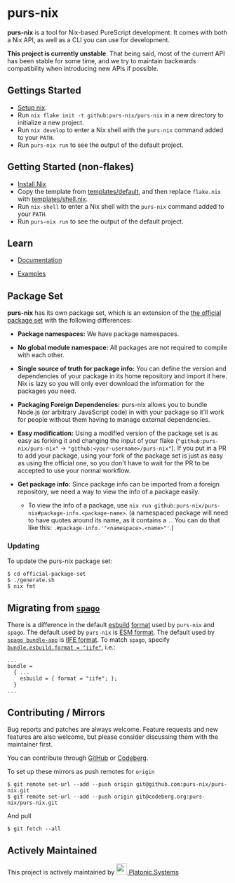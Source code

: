 # purs-nix

**purs-nix** is a tool for Nix-based PureScript development. It comes with both a Nix API, as well as a CLI you can use for development.

**This project is currently unstable**. That being said, most of the current API has been stable for some time, and we try to maintain backwards compatibility when introducing new APIs if possible.

## Gettings Started

- [Setup nix](docs/nix.md).
- Run `nix flake init -t github:purs-nix/purs-nix` in a new directory to initialize a new project.
- Run `nix develop` to enter a Nix shell with the `purs-nix` command added to your `PATH`.
- Run `purs-nix run` to see the output of the default project.

## Getting Started (non-flakes)

- [Install Nix](https://nixos.org/download.html#nix-quick-install)
- Copy the template from [templates/default](templates/default), and then replace `flake.nix` with [templates/shell.nix](templates/shell.nix).
- Run `nix-shell` to enter a Nix shell with the `purs-nix` command added to your `PATH`.
- Run `purs-nix run` to see the output of the default project.

## Learn

- [Documentation](docs/README.md)

- [Examples](examples)

## Package Set

**purs-nix** has its own package set, which is an extension of the [the official package set](https://github.com/purescript/package-sets) with the following differences:

- **Package namespaces:** We have package namespaces.

- **No global module namespace:** All packages are not required to compile with each other.

- **Single source of truth for package info:** You can define the version and dependencies of your package in its home repository and import it here. Nix is lazy so you will only ever download the information for the packages you need.

- **Packaging Foreign Dependencies:** purs-nix allows you to bundle Node.js (or arbitrary JavaScript code) in with your package so it'll work for people without them having to manage external dependencies.

- **Easy modification:** Using a modified version of the package set is as easy as forking it and changing the input of your flake (`"github:purs-nix/purs-nix"` -> `"github:<your-username>/purs-nix"`). If you put in a PR to add your package, using your fork of the package set is just as easy as using the official one, so you don't have to wait for the PR to be accepted to use your normal workflow.

- **Get package info:** Since package info can be imported from a foreign repository, we need a way to view the info of a package easily.

  - To view the info of a package, use `nix run github:purs-nix/purs-nix#package-info.<package-name>`. (a namespaced package will need to have quotes around its name, as it contains a `.`. You can do that like this: `.#package-info.'"<namespace>.<name>"'`.)

### Updating

To update the purs-nix package set:
```
$ cd official-package-set
$ ./generate.sh
$ nix fmt
```

## Migrating from [`spago`](https://github.com/purescript/spago)

There is a difference in the default [esbuild](https://esbuild.github.io/) [format](https://esbuild.github.io/api/#format) used by `purs-nix` and `spago`. The default used by `purs-nix` is [ESM format](https://esbuild.github.io/api/#format-esm). The default used by [`spago bundle-app`](https://github.com/purescript/spago#1-spago-bundle-app) is [IIFE format](https://esbuild.github.io/api/#format-iife). To match `spago`, specify [`bundle.esbuild.format = "iife"`](https://github.com/purs-nix/purs-nix/blob/master/docs/derivations.md#bundle), i.e.:
```
...
bundle =
  { ...
    esbuild = { format = "iife"; };
  }
...
```

## Contributing / Mirrors

Bug reports and patches are always welcome. Feature requests and new features are also welcome, but please consider discussing them with the maintainer first.

You can contribute through [GitHub](https://github.com/purs-nix/purs-nix) or [Codeberg](https://codeberg.org/purs-nix/purs-nix).

To set up these mirrors as push remotes for `origin`

```console
$ git remote set-url --add --push origin git@github.com:purs-nix/purs-nix.git
$ git remote set-url --add --push origin git@codeberg.org:purs-nix/purs-nix.git
```

And pull

```console
$ git fetch --all
```

## Actively Maintained

This project is actively maintained by [<img src="https://platonic.systems/logo.svg" height="25" width="25" alt=""> Platonic.Systems](https://platonic.systems)
